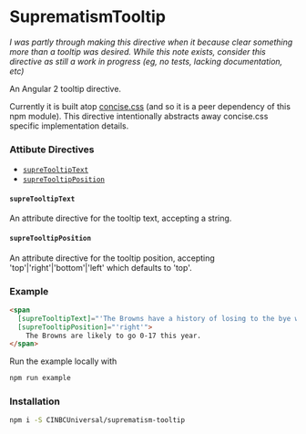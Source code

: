 # SuprematismTooltip

_I was partly through making this directive when it because clear something more than a tooltip was desired. While this note exists, consider this directive as still a work in progress (eg, no tests, lacking documentation, etc)_

An Angular 2 tooltip directive.

Currently it is built atop [concise.css](http://concisecss.com/) (and so it is a peer dependency of this npm module). This directive intentionally abstracts away concise.css specific implementation details.


### Attibute Directives
- [`supreTooltipText`](#supreTooltipText)
- [`supreTooltipPosition`](#supreTooltipPosition)


#### <a id="supreTooltipText"></a> `supreTooltipText`
An attribute directive for the tooltip text, accepting a string.


#### <a id="supreTooltipPosition"></a> `supreTooltipPosition`
An attribute directive for the tooltip position, accepting 'top'|'right'|'bottom'|'left' which defaults to 'top'.


### Example
```html
<span
  [supreTooltipText]="'The Browns have a history of losing to the bye week'"
  [supreTooltipPosition]="'right'">
    The Browns are likely to go 0-17 this year.
</span>
```
Run the example locally with
```bash
npm run example
```

### Installation
```bash
npm i -S CINBCUniversal/suprematism-tooltip
```
